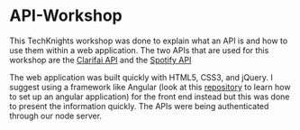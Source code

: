 # API-Workshop

This TechKnights workshop was done to explain what an API is and how to use them within a web application. The two APIs that are used for this workshop are the [Clarifai API](https://www.clarifai.com/developer/) and the [Spotify API](https://developer.spotify.com/web-api/)

The web application was built quickly with HTML5, CSS3, and jQuery. I suggest using a framework like Angular (look at this [repository](https://github.com/FultonG/TechKnights-Project-1) to learn how to set up an angular application) for the front end instead but this was done to present the information quickly. The APIs were being authenticated through our node server.
